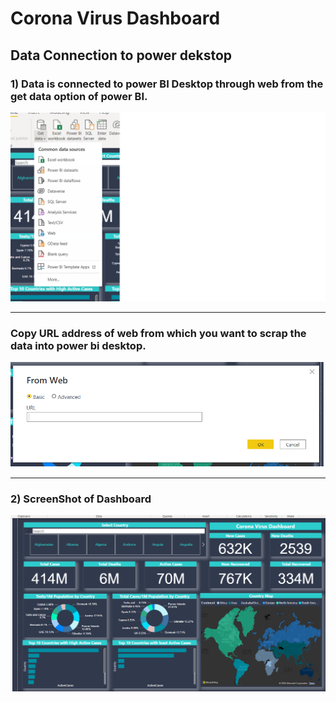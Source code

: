 # Corona Virus Dashboard
## Data Connection to power dekstop
### 1) Data is connected to power BI Desktop through web from the get data option of power BI.

![](https://github.com/Musab9860576525/Corona-Virus-Dashboard/blob/main/get%20data.png)
___
### Copy URL address of web from which you want to scrap the data into power bi desktop.

![](https://github.com/Musab9860576525/Corona-Virus-Dashboard/blob/main/get%20data%202.png)
___
### 2) ScreenShot of Dashboard
![](https://github.com/Musab9860576525/Corona-Virus-Dashboard/blob/main/corona%20virus%20dashboard%20screensiot.png)
